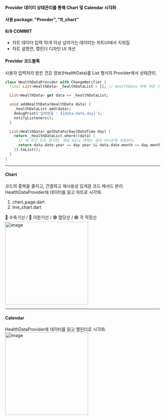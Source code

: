 #### Provider 데이터 상태관리를 통해 Chart 및 Calendar 시각화

#### 사용 package: "Provder", "fl_chart"

#### 6/9 COMMIT

- 차트 데이터 입력 10개 이상 넘어가는 데이터는 차트UI에서 지워짐
- 차트 설명란, 캘린더 디자인 UI 개선

#### Provider 코드블록

사용자 입력처리 받은 건강 정보(HealthData)를 List 형식의 Provider에서 상태관리.

```dart
class HealthDataProvider with ChangeNotifier {
  final List<HealthData> _healthDataList = []; // HealthData 객체 저장 리스트

  List<HealthData> get data => _healthDataList;

  void addHealthData(HealthData data) {
    _healthDataList.add(data);
    debugPrint('입력받음 : ${data.date.day}');
    notifyListeners();
  }

  List<HealthData> getDataForDay(DateTime day) {
    return _healthDataList.where((data) {
      // 세 조건 모두 참이면, 해당 data 객체는 결과 리스트에 포함된다,
      return data.date.year == day.year && data.date.month == day.month && data.date.day == day.day;
    }).toList();
  }
}

```

<hr>

#### Chart

코드의 중복을 줄이고, 간결하고 재사용성 있게끔 코드 메서드 분리
HealthDataProvider에 데이터를 읽고 차트로 시각화.

1. chart_page.dart
2. line_chart.dart

🔵 수축기선 / 🔴 이완기선 / 🟣 혈당선 / 🟢 각 적정선  
<img width="270" alt="image" src="https://github.com/alscks6521/fl_chart_analyze/assets/112923685/555beb8e-718f-4d7b-bcf2-f7536dc5d0f1">

<hr>

#### Calendar

HealthDataProvider에 데이터를 읽고 캘린더로 시각화.  
<img width="270" alt="image" src="https://github.com/alscks6521/fl_chart_analyze/assets/112923685/23d2412a-39ab-4faa-af7a-60a2b9d85996">
